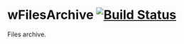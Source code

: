 # wFilesArchive [![Build Status](https://travis-ci.org/Wandalen/wFilesArchive.svg?branch=master)](https://travis-ci.org/Wandalen/wFilesArchive)

Files archive.
























